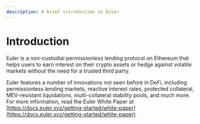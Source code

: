 ```yaml
---
description: A brief introduction to Euler
---
```


# Introduction

Euler is a non-custodial permissionless lending protocol on Ethereum that helps users to earn interest on their crypto assets or hedge against volatile markets without the need for a trusted third party.

Euler features a number of innovations not seen before in DeFi, including permissionless lending markets, reactive interest rates, protected collateral, MEV-resistant liquidations, multi-collateral stability pools, and much more. For more information, read the Euler White Paper at [https://docs.euler.xyz/getting-started/white-paper](https://docs.euler.xyz/getting-started/white-paper).
